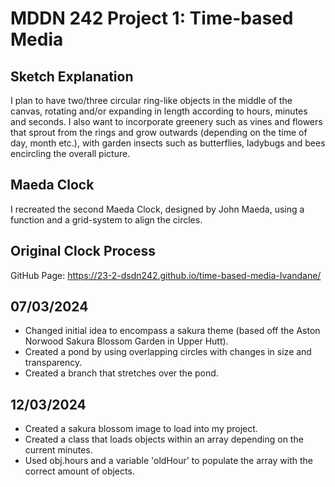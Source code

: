 # MDDN 242 Project 1: Time-based Media  

## Sketch Explanation

I plan to have two/three circular ring-like objects in the middle of the canvas, rotating and/or expanding in length according to hours, minutes and seconds. I also want to incorporate greenery such as vines and flowers that sprout from the rings and grow outwards (depending on the time of day, month etc.), with garden insects such as butterflies, ladybugs and bees encircling the overall picture.

## Maeda Clock

I recreated the second Maeda Clock, designed by John Maeda, using a function and a grid-system to align the circles.

## Original Clock Process

GitHub Page: https://23-2-dsdn242.github.io/time-based-media-Ivandane/

## 07/03/2024

- Changed initial idea to encompass a sakura theme (based off the Aston Norwood Sakura Blossom Garden in Upper Hutt).
- Created a pond by using overlapping circles with changes in size and transparency.
- Created a branch that stretches over the pond.

## 12/03/2024

- Created a sakura blossom image to load into my project.
- Created a class that loads objects within an array depending on the current minutes.
- Used obj.hours and a variable 'oldHour' to populate the array with the correct amount of objects.